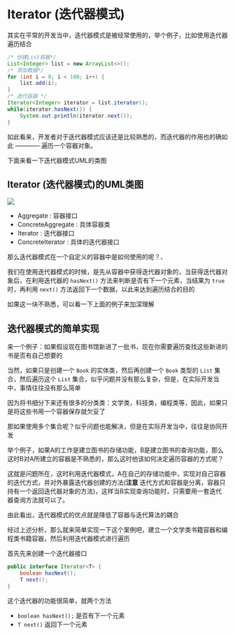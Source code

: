 # Iterator (迭代器模式)

其实在平常的开发当中，迭代器模式是被经常使用的，举个例子，比如使用迭代器遍历结合
```java
/* 创建List容器*/
List<Integer> list = new ArrayList<>();
/* 添加数据*/
for (int i = 0; i < 100; i++) {
    list.add(i);
}
/* 迭代容器 */
Iterator<Integer> iterator = list.iterator();
while(iterator.hasNext()) {
    System.out.println(iterator.next());
}
```

如此看来，开发者对于迭代器模式应该还是比较熟悉的，而迭代器的作用也的确如此 ———— 遍历一个容器对象。

下面来看一下迭代器模式UML的类图

## Iterator (迭代器模式)的UML类图

![](http://my.csdn.net/uploads/201204/02/1333348153_6748.jpg)

 + Aggregate : 容器接口
 + ConcreteAggregate : 具体容器类
 + Iterator : 迭代器接口
 + ConcreteIterator : 具体的迭代器接口

那么迭代器模式在一个自定义的容器中是如何使用的呢？、

我们在使用迭代器模式的时候，是先从容器中获得迭代器对象的，当获得迭代器对象后，在利用迭代器的 `hasNext()` 方法来判断是否有下一个元素，当结果为 `true` 时，再利用 `next()` 方法返回下一个数据，以此来达到遍历结合的目的

如果这一块不熟悉，可以看一下上面的例子来加深理解

## 迭代器模式的简单实现

来一个例子：如果假设现在图书馆新进了一批书，现在你需要遍历查找这些新进的书是否有自己想要的

当然，如果只是创建一个 `Book` 的实体类，然后再创建一个 `Book` 类型的 `List` 集合，然后遍历这个 `List` 集合，似乎问题并没有那么复杂，但是，在实际开发当中，事情往往没有那么简单

因为将书细分下来还有很多的分类类：文学类，科技类，编程类等，因此，如果只是将这些书用一个容器保存就欠妥了

那如果使用多个集合呢？似乎问题也能解决，但是在实际开发当中，往往是协同开发

举个例子，如果A的工作是建立图书的存储功能，B是建立图书的查询功能，那么这时B对A所建立的容器是不熟悉的，那么这时他该如何决定遍历容器的方式呢？

这就是问题所在，这时利用迭代器模式，A在自己的存储功能中，实现对自己容器的迭代方式，并对外暴露迭代器创建的方法(**注意** 迭代方式和容器是分离，容器只持有一个返回迭代器对象的方法)，这样当B实现查询功能时，只需要用一套迭代器查询方法就可以了。

由此看出，迭代器模式的优点就是降低了容器与迭代算法的耦合

经过上述分析，那么就来简单实现一下这个案例吧，建立一个文学类书籍容器和编程类书籍容器，然后利用迭代器模式进行遍历

首先先来创建一个迭代器接口
```java
public interface Iterator<T> {
    boolean hasNext();
    T next();
}
```
这个迭代器的功能很简单，就两个方法

 + `boolean hasNext();` 是否有下一个元素
 + `T next()` 返回下一个元素

